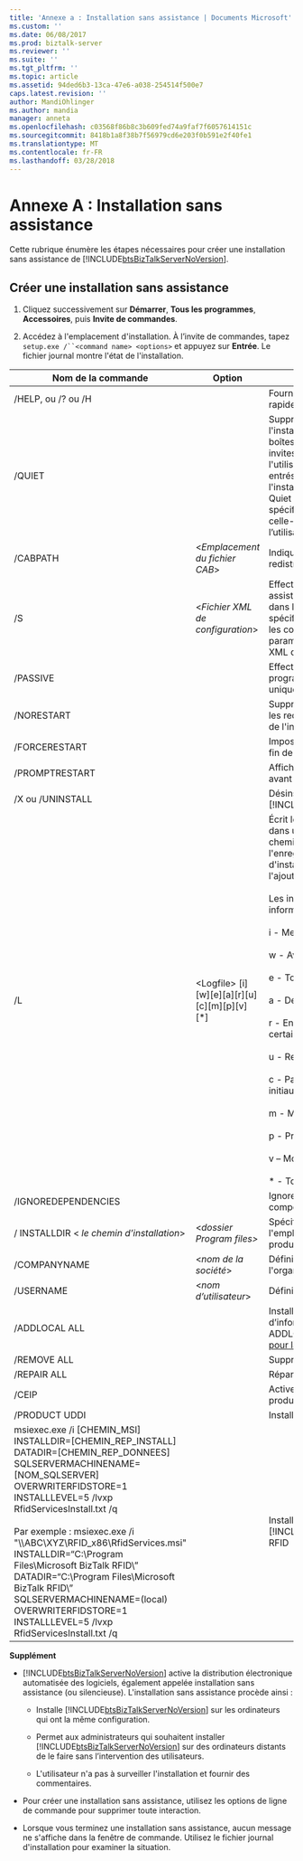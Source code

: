 ```yaml
---
title: 'Annexe a : Installation sans assistance | Documents Microsoft'
ms.custom: ''
ms.date: 06/08/2017
ms.prod: biztalk-server
ms.reviewer: ''
ms.suite: ''
ms.tgt_pltfrm: ''
ms.topic: article
ms.assetid: 94ded6b3-13ca-47e6-a038-254514f500e7
caps.latest.revision: ''
author: MandiOhlinger
ms.author: mandia
manager: anneta
ms.openlocfilehash: c03568f86b8c3b609fed74a9faf7f6057614151c
ms.sourcegitcommit: 8418b1a8f38b7f56979cd6e203f0b591e2f40fe1
ms.translationtype: MT
ms.contentlocale: fr-FR
ms.lasthandoff: 03/28/2018
---
```

# <a name="appendix-a-silent-installation"></a>Annexe A : Installation sans assistance
Cette rubrique énumère les étapes nécessaires pour créer une installation sans assistance de [!INCLUDE[btsBizTalkServerNoVersion](../includes/btsbiztalkservernoversion-md.md)].  
  
## <a name="create-a-silent-installation"></a>Créer une installation sans assistance  
  
1.  Cliquez successivement sur **Démarrer**, **Tous les programmes**, **Accessoires**, puis **Invite de commandes**.  
  
2.  Accédez à l'emplacement d'installation. À l’invite de commandes, tapez `setup.exe /``<command name> <options>` et appuyez sur **Entrée**. Le fichier journal montre l'état de l'installation.  
  
|Nom de la commande|Option| Description|  
|------------------|------------|-----------------|  
|/HELP, ou /? ou /H||Fournit de l'aide et une référence rapide.|  
|/QUIET||Supprime l'interface utilisateur durant l'installation, c'est-à-dire toutes les boîtes de dialogue, les erreurs ou les invites nécessitant des saisies de l'utilisateur. Tous les messages sont entrés dans le fichier journal de l'installation. **Remarque :** L’indicateur Quiet (Silencieux) ne peut pas être spécifié pour une mise à niveau, car celle-ci nécessite la confirmation par l’utilisateur des options sélectionnées.|  
|/CABPATH|\<*Emplacement du fichier CAB*\>|Indique l'emplacement du fichier CAB redistribuable.|  
|/S|\<*Fichier XML de configuration*\>|Effectue une installation sans assistance des composants trouvés dans le fichier de configuration spécifié. **Remarque :** Pour installer tous les composants, spécifiez ALL pour le paramètre `InstalledFeature` du fichier XML de configuration.|  
|/PASSIVE||Effectue une installation passive. Le programme d'installation affiche uniquement la barre de progression.|  
|/NORESTART||Supprime les invites de redémarrage et les redémarrages automatiques à la fin de l'installation.|  
|/FORCERESTART||Impose toujours un redémarrage à la fin de l'installation.|  
|/PROMPTRESTART||Affiche un message d'invite utilisateur avant de lancer le redémarrage.|  
|/X ou /UNINSTALL||Désinstalle [!INCLUDE[btsBizTalkServerNoVersion](../includes/btsbiztalkservernoversion-md.md)].|  
|/L|\<Logfile\> [i][w][e][a][r][u][c][m][p][v][*]|Écrit les informations de journalisation dans un fichier journal situé dans le chemin spécifié. Utilise toujours l'enregistrement du programme d'installation Windows commenté et l'ajoute à un fichier existant.<br /><br /> Les indicateurs suivants désignent les informations à consigner :<br /><br /> i - Messages d'état<br /><br /> w - Avertissements récupérables<br /><br /> e - Tous les messages d'erreur<br /><br /> a - Démarrage des actions<br /><br /> r - Enregistrements spécifiques à certaines actions<br /><br /> u - Requêtes de l'utilisateur<br /><br /> c - Paramètres d'interface utilisateur initiaux<br /><br /> m - Mémoire insuffisante<br /><br /> p - Propriétés du terminal<br /><br /> v – Mode documenté<br /><br /> * - Tous|  
|/IGNOREDEPENDENCIES||Ignore les vérifications des composants téléchargeables requis.|  
|/ INSTALLDIR \< *le chemin d’installation*\>|\<*dossier Program files\>*|Spécifie le chemin d'accès complet de l'emplacement d'installation du produit.|  
|/COMPANYNAME|\<*nom de la société*\>|Définit le nom de la société ou de l'organisation.|  
|/USERNAME|\<*nom d’utilisateur*\>|Définit le nom de l'utilisateur.|  
|/ADDLOCAL ALL||Installe tous les composants. Pour plus d’informations sur la commande ADDLOCAL, consultez [Liste de valeurs pour la commande ADDLOCAL](http://go.microsoft.com/fwlink/p/?LinkID=189319).|  
|/REMOVE ALL||Supprime tous les composants.|  
|/REPAIR ALL||Répare tous les composants.|  
|/CEIP||Active le Programme d’amélioration du produit (CEIP)|  
|/PRODUCT UDDI||Installe UDDI|  
|msiexec.exe /i  [CHEMIN_MSI] INSTALLDIR=[CHEMIN_REP_INSTALL] DATADIR=[CHEMIN_REP_DONNEES] SQLSERVERMACHINENAME=[NOM_SQLSERVER] OVERWRITERFIDSTORE=1 INSTALLLEVEL=5 /lvxp RfidServicesInstall.txt /q<br /><br /> Par exemple : msiexec.exe /i "\\\ABC\XYZ\RFID_x86\RfidServices.msi" INSTALLDIR=“C:\Program Files\Microsoft BizTalk RFID\” DATADIR=“C:\Program Files\Microsoft BizTalk RFID\” SQLSERVERMACHINENAME=(local) OVERWRITERFIDSTORE=1 INSTALLLEVEL=5 /lvxp RfidServicesInstall.txt /q||Installe Microsoft [!INCLUDE[btsBizTalkServerNoVersion](../includes/btsbiztalkservernoversion-md.md)] RFID|  
  
 **Supplément**  
  
-   [!INCLUDE[btsBizTalkServerNoVersion](../includes/btsbiztalkservernoversion-md.md)] active la distribution électronique automatisée des logiciels, également appelée installation sans assistance (ou silencieuse). L'installation sans assistance procède ainsi :  
  
    -   Installe [!INCLUDE[btsBizTalkServerNoVersion](../includes/btsbiztalkservernoversion-md.md)] sur les ordinateurs qui ont la même configuration.  
  
    -   Permet aux administrateurs qui souhaitent installer [!INCLUDE[btsBizTalkServerNoVersion](../includes/btsbiztalkservernoversion-md.md)] sur des ordinateurs distants de le faire sans l’intervention des utilisateurs.  
  
    -   L'utilisateur n'a pas à surveiller l'installation et fournir des commentaires.  
  
-   Pour créer une installation sans assistance, utilisez les options de ligne de commande pour supprimer toute interaction.  
  
-   Lorsque vous terminez une installation sans assistance, aucun message ne s'affiche dans la fenêtre de commande. Utilisez le fichier journal d'installation pour examiner la situation.  
  
